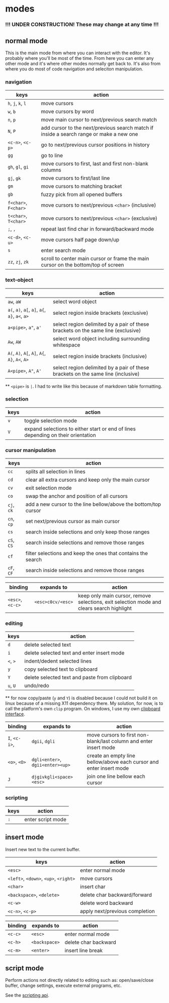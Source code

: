 # modes

### !!! UNDER CONSTRUCTION! These may change at any time !!!

## normal mode
This is the main mode from where you can interact with the editor.
It's probably where you'll be most of the time.
From here you can enter any other mode and it's where other modes normally get back to.
It's also from where you do most of code navigation and seleciton manipulation.

### navigation

| keys | action |
| --- | --- |
| `h`, `j`, `k`, `l` | move cursors |
| `w`, `b` | move cursors by word |
| `n`, `p` | move main cursor to next/previous search match |
| `N`, `P` | add cursor to the next/previous search match if inside a search range or make a new one  |
| `<c-n>`, `<c-p>` | go to next/previous cursor positions in history |
| `gg` | go to line |
| `gh`, `gl`, `gi` | move cursors to first, last and first non-blank columns |
| `gj`, `gk` | move cursors to first/last line |
| `gm` | move cursors to matching bracket |
| `gb` | fuzzy pick from all opened buffers |
| `f<char>`, `F<char>` | move cursors to next/previous `<char>` (inclusive) |
| `t<char>`, `T<char>` | move cursors to next/previous `<char>` (exclusive) |
| `;`, `,` | repeat last find char in forward/backward mode |
| `<c-d>`, `<c-u>` | move cursors half page down/up |
| `s` | enter search mode |
| `zz`, `zj`, `zk` | scroll to center main cursor or frame the main cursor on the bottom/top of screen |

### text-object

| keys | action |
| --- | --- |
| `aw`, `aW` | select word object |
| `a(`, `a)`, `a[`, `a]`, `a{`, `a}`, `a<`, `a>` | select region inside brackets (exclusive) |
| `a<pipe>`, `a"`, `a'` | select region delimited by a pair of these brackets on the same line (exclusive) |
| `Aw`, `AW` | select word object including surrounding whitespace |
| `A(`, `A)`, `A[`, `A]`, `A{`, `A}`, `A<`, `A>` | select region inside brackets (inclusive) |
| `A<pipe>`, `A"`, `A'` | select region delimited by a pair of these brackets on the same line (inclusive) |

** `<pipe>` is `|`. I had to write like this because of markdown table formatting.

### selection

| keys | action |
| --- | --- |
| `v` | toggle selection mode |
| `V` | expand selections to either start or end of lines depending on their orientation |

### cursor manipulation

| keys | action |
| --- | --- |
| `cc` | splits all selection in lines |
| `cd` | clear all extra cursors and keep only the main cursor |
| `cv` | exit selection mode |
| `co` | swap the anchor and position of all cursors |
| `cj`, `ck` | add a new cursor to the line bellow/above the bottom/top cursor |
| `cn`, `cp` | set next/previous cursor as main cursor |
| `cs` | search inside selections and only keep those ranges |
| `cS`, `CS` | search inside selections and remove those ranges |
| `cf` | filter selections and keep the ones that contains the search |
| `cF`, `CF` | search inside selections and remove those ranges |

| binding | expands to | action |
| --- | --- | --- |
| `<esc>`, `<c-c>` | `<esc>c0cv/<esc>` | keep only main cursor, remove selections, exit selection mode and clears search highlight |

### editing

| keys | action |
| --- | --- |
| `d` | delete selected text |
| `i` | delete selected text and enter insert mode |
| `<`, `>` | indent/dedent selected lines |
| `y` | copy selected text to clipboard |
| `Y` | delete selected text and paste from clipboard |
| `u`, `U` | undo/redo |

** for now copy/paste (`y` and `Y`) is disabled because I could not build it on linux because of a missing X11 dependency there.
My solution, for now, is to call the platform's own `clip` program. On windows, I use my own [clipboard interface](https://github.com/matheuslessarodrigues/copycat).

| binding | expands to | action |
| --- | --- | --- |
| `I`, `<c-i>`, | `dgii`, `dgli` | move cursors to first non-blank/last column and enter insert mode |
| `<o>`, `<O>` | `dgli<enter>`, `dgii<enter><up>` | create an empty line bellow/above each cursor and enter insert mode |
| `J` | `djgivkgli<space><esc>` | join one line bellow each cursor |

### scripting

| keys | action |
| --- | --- |
| `:` | enter script mode |

## insert mode
Insert new text to the current buffer.

| keys | action |
| --- | --- |
| `<esc>` | enter normal mode |
| `<left>`, `<down>`, `<up>`, `<right>` | move cursors |
| `<char>` | insert char |
| `<backspace>`, `<delete>` | delete char backward/forward |
| `<c-w>` | delete word backward |
| `<c-n>`, `<c-p>` | apply next/previous completion |

| binding | expands to | action |
| --- | --- | --- |
| `<c-c>` | `<esc>` | enter normal mode |
| `<c-h>` | `<backspace>` | delete char backward |
| `<c-m>` | `<enter>` | insert line break |

## script mode
Perform actions not directly related to editing such as: open/save/close buffer, change settings, execute external programs, etc.

See the [scripting api](scripting).
